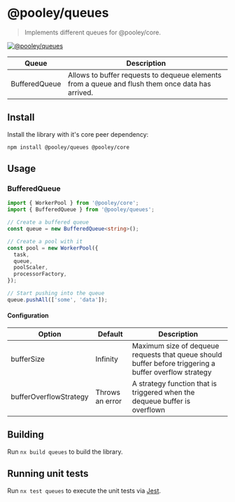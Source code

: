# @pooley/queues

> Implements different queues for @pooley/core.

[![@pooley/queues](https://badge.fury.io/js/@pooley%2Fqueues.svg)](https://badge.fury.io/js/@pooley%2Fqueues)

| Queue         | Description                                                                                      |
| ------------- | ------------------------------------------------------------------------------------------------ |
| BufferedQueue | Allows to buffer requests to dequeue elements from a queue and flush them once data has arrived. |

## Install

Install the library with it's core peer dependency:

```
npm install @pooley/queues @pooley/core
```

## Usage

### BufferedQueue

```ts
import { WorkerPool } from '@pooley/core';
import { BufferedQueue } from '@pooley/queues';

// Create a buffered queue
const queue = new BufferedQueue<string>();

// Create a pool with it
const pool = new WorkerPool({
  task,
  queue,
  poolScaler,
  processorFactory,
});

// Start pushing into the queue
queue.pushAll(['some', 'data']);
```

#### Configuration

| Option                 | Default         | Description                                                                                            |
| ---------------------- | --------------- | ------------------------------------------------------------------------------------------------------ |
| bufferSize             | Infinity        | Maximum size of dequeue requests that queue should buffer before triggering a buffer overflow strategy |
| bufferOverflowStrategy | Throws an error | A strategy function that is triggered when the dequeue buffer is overflown                             |

## Building

Run `nx build queues` to build the library.

## Running unit tests

Run `nx test queues` to execute the unit tests via [Jest](https://jestjs.io).
